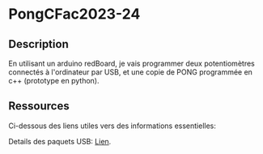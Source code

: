 # PongCFac2023-24

## Description
En utilisant un arduino redBoard, je vais programmer deux potentiomètres connectés à l'ordinateur par USB, et une copie de PONG programmée en c++ (prototype en python).

## Ressources
Ci-dessous des liens utiles vers des informations essentielles:

Details des paquets USB: [Lien](https://www.totalphase.com/blog/2020/07/about-the-usb-protocol-common-usb-bus-errors-and-how-to-troubleshoot-them/).
